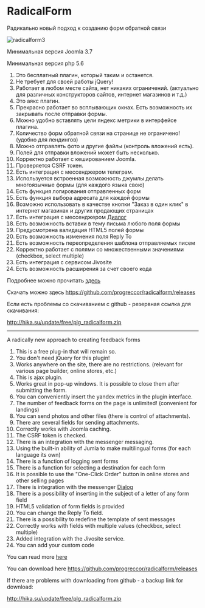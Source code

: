 # RadicalForm
Радикально новый подход к созданию форм обратной связи

![radicalform3](https://user-images.githubusercontent.com/3103677/43738282-b08d2e3e-99cc-11e8-9e70-ce565f0a0e79.png)

Минимальная версия Joomla 3.7

Минимальная версия php 5.6

1. Это бесплатный плагин, который таким и останется.
1. Не требует для своей работы jQuery!
1. Работает в любом месте сайта, нет никаких ограничений. (актуально для различных конструкторов сайтов, интернет магазинов и т.д.)
1. Это аякс плагин.
1. Прекрасно работает во всплывающих окнах. Есть возможность их закрывать после отправки формы.
1. Можно удобно вставлять цели яндекс метрики в интерфейсе плагина.
1. Количество форм обратной связи на странице не ограничено! (удобно для лендингов)
1. Можно отправлять фото и другие файлы (контроль вложений есть).
1. Полей для отправки вложений может быть несколько.
1. Корректно работает с кешированием Joomla.
1. Проверяется CSRF токен.
1. Есть интеграция с мессенджером телеграм.
1. Используется встроенная возможность джумлы делать многоязычные формы (для каждого языка свою)
1. Есть функция логирования отправленных форм
1. Есть функция выбора адресата для каждой формы
1. Возможно использовать в качестве кнопки "Заказ в один клик" в интернет магазинах и других продающих страницах
1. Есть интеграция с мессенджером [Диалог](https://dlg.im/ru/download/)
1. Есть возможность вставки в тему письма любого поля формы
1. Предусмотрена валидация HTML5 полей формы
1. Есть возможность изменения поля Reply To
1. Есть возможность переопределения шаблона отправляемых писем
1. Корректно работает с полями со множественными значениями (checkbox, select multiple)
1. Есть интеграция с сервисом Jivosite
1. Есть возможность расширения за счет своего кода




Подробнее можно прочитать [здесь](https://hika.su/rasshireniya/radical-form)

Скачать можно здесь https://github.com/progreccor/radicalform/releases

Если есть проблемы со скачиванием с github - резервная ссылка для скачивания:

http://hika.su/update/free/plg_radicalform.zip

---

A radically new approach to creating feedback forms

1. This is a free plug-in that will remain so.
1. You don't need jQuery for this plugin!
1. Works anywhere on the site, there are no restrictions. (relevant for various page builder, online stores, etc.)
1. This is ajax plugin.
1. Works great in pop-up windows. It is possible to close them after submitting the form.
1. You can conveniently insert the yandex metrics in the plugin interface.
1. The number of feedback forms on the page is unlimited! (convenient for landings)
1. You can send photos and other files (there is control of attachments).
1. There are several fields for sending attachments.
1. Correctly works with Joomla caching.
1. The CSRF token is checked.
1. There is an integration with the messenger messaging.
1. Using the built-in ability of Jumla to make multilingual forms (for each language its own)
1. There is a function of logging sent forms
1. There is a function for selecting a destination for each form
1. It is possible to use the "One-Click Order" button in online stores and other selling pages
1. There is integration with the messenger [Dialog](https://dlg.im/en/download/)
1. There is a possibility of inserting in the subject of a letter of any form field
1. HTML5 validation of form fields is provided
1. You can change the Reply To field.
1. There is a possibility to redefine the template of sent messages
1. Correctly works with fields with multiple values (checkbox, select multiple)
1. Added integration with the Jivosite service.
1. You can add your custom code




You can read more [here](https://hika.su/rasshireniya/radical-form)

You can download here https://github.com/progreccor/radicalform/releases

If there are problems with downloading from github - a backup link for download:

http://hika.su/update/free/plg_radicalform.zip
